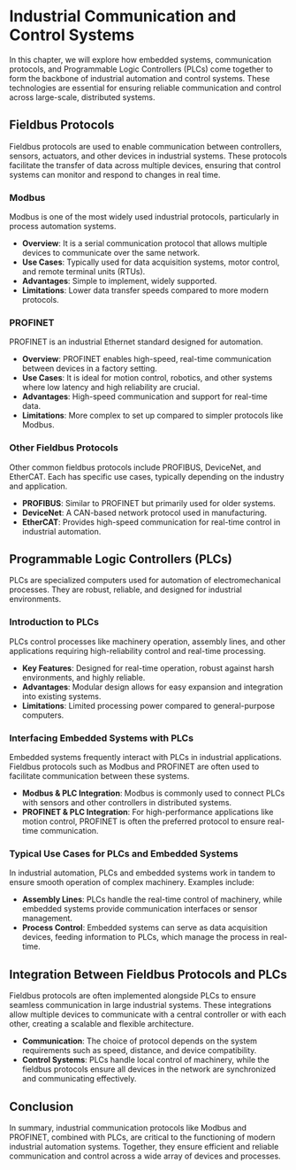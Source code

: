 
# Industrial Communication and Control Systems

In this chapter, we will explore how embedded systems, communication protocols, and Programmable Logic Controllers (PLCs) come together to form the backbone of industrial automation and control systems. These technologies are essential for ensuring reliable communication and control across large-scale, distributed systems.

## Fieldbus Protocols

Fieldbus protocols are used to enable communication between controllers, sensors, actuators, and other devices in industrial systems. These protocols facilitate the transfer of data across multiple devices, ensuring that control systems can monitor and respond to changes in real time.

### Modbus
Modbus is one of the most widely used industrial protocols, particularly in process automation systems.

- **Overview**: It is a serial communication protocol that allows multiple devices to communicate over the same network.
- **Use Cases**: Typically used for data acquisition systems, motor control, and remote terminal units (RTUs).
- **Advantages**: Simple to implement, widely supported.
- **Limitations**: Lower data transfer speeds compared to more modern protocols.

### PROFINET
PROFINET is an industrial Ethernet standard designed for automation.

- **Overview**: PROFINET enables high-speed, real-time communication between devices in a factory setting.
- **Use Cases**: It is ideal for motion control, robotics, and other systems where low latency and high reliability are crucial.
- **Advantages**: High-speed communication and support for real-time data.
- **Limitations**: More complex to set up compared to simpler protocols like Modbus.

### Other Fieldbus Protocols
Other common fieldbus protocols include PROFIBUS, DeviceNet, and EtherCAT. Each has specific use cases, typically depending on the industry and application.

- **PROFIBUS**: Similar to PROFINET but primarily used for older systems.
- **DeviceNet**: A CAN-based network protocol used in manufacturing.
- **EtherCAT**: Provides high-speed communication for real-time control in industrial automation.

## Programmable Logic Controllers (PLCs)

PLCs are specialized computers used for automation of electromechanical processes. They are robust, reliable, and designed for industrial environments.

### Introduction to PLCs
PLCs control processes like machinery operation, assembly lines, and other applications requiring high-reliability control and real-time processing.

- **Key Features**: Designed for real-time operation, robust against harsh environments, and highly reliable.
- **Advantages**: Modular design allows for easy expansion and integration into existing systems.
- **Limitations**: Limited processing power compared to general-purpose computers.

### Interfacing Embedded Systems with PLCs
Embedded systems frequently interact with PLCs in industrial applications. Fieldbus protocols such as Modbus and PROFINET are often used to facilitate communication between these systems.

- **Modbus & PLC Integration**: Modbus is commonly used to connect PLCs with sensors and other controllers in distributed systems.
- **PROFINET & PLC Integration**: For high-performance applications like motion control, PROFINET is often the preferred protocol to ensure real-time communication.

### Typical Use Cases for PLCs and Embedded Systems
In industrial automation, PLCs and embedded systems work in tandem to ensure smooth operation of complex machinery. Examples include:

- **Assembly Lines**: PLCs handle the real-time control of machinery, while embedded systems provide communication interfaces or sensor management.
- **Process Control**: Embedded systems can serve as data acquisition devices, feeding information to PLCs, which manage the process in real-time.

## Integration Between Fieldbus Protocols and PLCs

Fieldbus protocols are often implemented alongside PLCs to ensure seamless communication in large industrial systems. These integrations allow multiple devices to communicate with a central controller or with each other, creating a scalable and flexible architecture.

- **Communication**: The choice of protocol depends on the system requirements such as speed, distance, and device compatibility.
- **Control Systems**: PLCs handle local control of machinery, while the fieldbus protocols ensure all devices in the network are synchronized and communicating effectively.

## Conclusion
In summary, industrial communication protocols like Modbus and PROFINET, combined with PLCs, are critical to the functioning of modern industrial automation systems. Together, they ensure efficient and reliable communication and control across a wide array of devices and processes.

